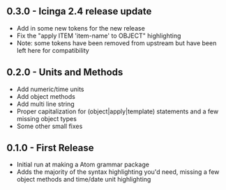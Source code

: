 ## 0.3.0 - Icinga 2.4 release update
* Add in some new tokens for the new release
* Fix the "apply ITEM 'item-name' to OBJECT" highlighting
* Note: some tokens have been removed from upstream but have been left here for
  compatibility

## 0.2.0 - Units and Methods
* Add numeric/time units
* Add object methods
* Add multi line string
* Proper capitalization for (object|apply|template) statements and a few
  missing object types
* Some other small fixes

## 0.1.0 - First Release
* Initial run at making a Atom grammar package
* Adds the majority of the syntax highlighting you'd need, missing a few
  object methods and time/date unit highlighting
